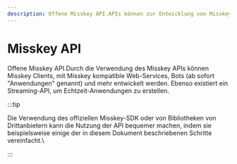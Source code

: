 ```yaml
---
description: Offene Misskey API.APIs können zur Entwicklung von Misskey-Clients, in Misskey integrierten Webdiensten, Bots usw. (im Folgenden als „Anwendungen“ bezeichnet) verwendet werden.
---
```


# Misskey API

Offene Misskey API.Durch die Verwendung des Misskey APIs können Misskey Clients, mit Misskey kompatible Web-Services, Bots (ab sofort "Anwendungen" genannt) und mehr entwickelt werden.
Ebenso existiert ein Streaming-API, um Echtzeit-Anwendungen zu erstellen.

:::tip

Die Verwendung des offiziellen Misskey-SDK oder von Bibliotheken von Drittanbietern kann die Nutzung der API bequemer machen, indem sie beispielsweise einige der in diesem Dokument beschriebenen Schritte vereinfacht.\

:::

<MkIndex />
